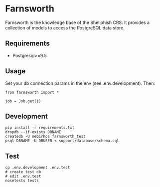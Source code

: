 # Farnsworth

Farnsworth is the knowledge base of the Shellphish CRS.
It provides a collection of models to access the PostgreSQL data store.


## Requirements

* Postgresql>=9.5


## Usage

Set your db connection params in the env (see .env.development).
Then:

```
from farnsworth import *

job = Job.get(1)
```


## Development

```
pip install -r requirements.txt
dropdb --if-exists DBNAME
createdb -U nebirhos farnsworth_test
psql DBNAME -U DBUSER < support/database/schema.sql
```

## Test

```
cp .env.development .env.test
# create test db
# edit .env.test
nosetests tests
```
